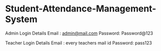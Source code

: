 # Student-Attendance-Management-System
Admin Login Details Email : admin@mail.com Password: Password@123

Teacher Login Details Email : every teachers mail id Password: pass123
